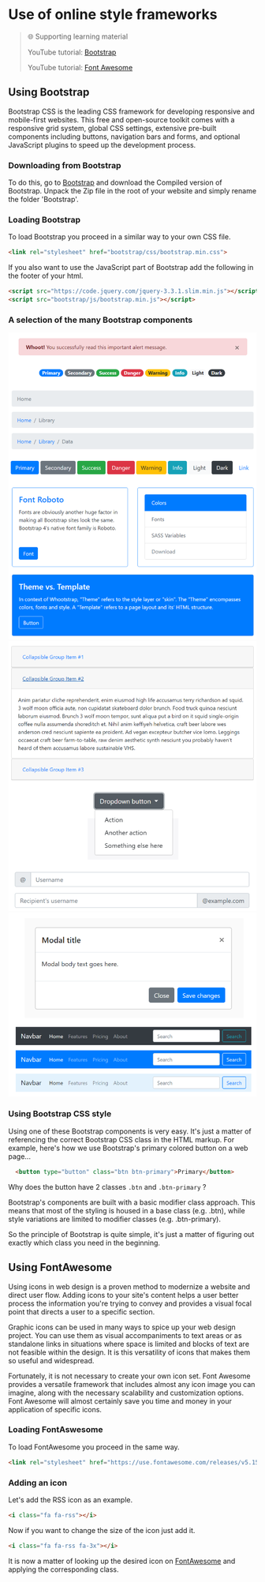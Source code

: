 # Use of online style frameworks

> 🌐 Supporting learning material
>
> YouTube tutorial: [Bootstrap](https://www.linkedin.com/learning/bootstrap-4-essential-training)
>
> YouTube tutorial: [Font Awesome](https://www.youtube.com/watch?v=rXiO4bm2Zpc)

## Using Bootstrap

Bootstrap CSS is the leading CSS framework for developing responsive and mobile-first websites. This free and open-source toolkit comes with a responsive grid system, global CSS settings, extensive pre-built components including buttons, navigation bars and forms, and optional JavaScript plugins to speed up the development process.

### Downloading from Bootstrap

To do this, go to [Bootstrap](https://getbootstrap.com/docs/4.6/getting-started/download/) and download the Compiled version of Bootstrap. Unpack the Zip file in the root of your website and simply rename the folder 'Bootstrap'.

### Loading Bootstrap

To load Bootstrap you proceed in a similar way to your own CSS file.

```html
<link rel="stylesheet" href="bootstrap/css/bootstrap.min.css">
```

If you also want to use the JavaScript part of Bootstrap add the following in the footer of your html.

```html
<script src="https://code.jquery.com/jquery-3.3.1.slim.min.js"></script>
<script src="bootstrap/js/bootstrap.min.js"></script>
```

### A selection of the many Bootstrap components

![download](./images/image1.png)
![download](./images/image2.png)
![download](./images/image3.png)

### Using Bootstrap CSS style

Using one of these Bootstrap components is very easy. It's just a matter of referencing the correct Bootstrap CSS class in the HTML markup. For example, here's how we use Bootstrap's primary colored button on a web page...

```html
  <button type="button" class="btn btn-primary">Primary</button>
```
Why does the button have 2 classes `.btn` and `.btn-primary` ?

Bootstrap's components are built with a basic modifier class approach. This means that most of the styling is housed in a base class (e.g. .btn), while style variations are limited to modifier classes (e.g. .btn-primary).

So the principle of Bootstrap is quite simple, it's just a matter of figuring out exactly which class you need in the beginning.

## Using FontAwesome

Using icons in web design is a proven method to modernize a website and direct user flow. Adding icons to your site's content helps a user better process the information you're trying to convey and provides a visual focal point that directs a user to a specific section.

Graphic icons can be used in many ways to spice up your web design project. You can use them as visual accompaniments to text areas or as standalone links in situations where space is limited and blocks of text are not feasible within the design. It is this versatility of icons that makes them so useful and widespread.

Fortunately, it is not necessary to create your own icon set. Font Awesome provides a versatile framework that includes almost any icon image you can imagine, along with the necessary scalability and customization options. Font Awesome will almost certainly save you time and money in your application of specific icons.

### Loading FontAswesome

To load FontAwesome you proceed in the same way.

```html
<link rel="stylesheet" href="https://use.fontawesome.com/releases/v5.15.4/css/all.css" type="text/css"/>
```

### Adding an icon 

Let's add the RSS icon as an example.

```html
<i class="fa fa-rss"></i>
```

Now if you want to change the size of the icon just add it.

```html
<i class="fa fa-rss fa-3x"></i>
```

It is now a matter of looking up the desired icon on [FontAwesome](https://fontawesome.com/icons) and applying the corresponding class.